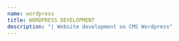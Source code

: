 ```yaml
---
name: wordpress
title: WORDPRESS DEVELOPMENT
description: "| Website development on CMS Wordpress"
---
```

